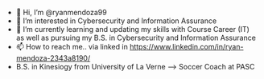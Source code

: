 - 👋 Hi, I’m @ryanmendoza99
- 👀 I’m interested in Cybersecurity and Information Assurance
- 🌱 I’m currently learning and updating my skills with Course Career (IT) as well as pursuing my B.S. in Cybersecurity and Information Assurance
- 📫 How to reach me.. via linked in https://www.linkedin.com/in/ryan-mendoza-2343a8190/ 
- B.S. in Kinesiogy from University of La Verne --> Soccer Coach at PASC

<!---
ryanmendoza99/ryanmendoza99 is a ✨ special ✨ repository because its `README.md` (this file) appears on your GitHub profile.
You can click the Preview link to take a look at your changes.
--->
